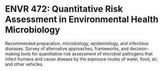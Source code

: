 # ENVR 472: Quantitative Risk Assessment in Environmental Health Microbiology

Recommended preparation, microbiology, epidemiology, and infectious diseases. Survey of alternative approaches, frameworks, and decision-making tools for quantitative risk assessment of microbial pathogens that infect humans and cause disease by the exposure routes of water, food, air, and other vehicles.